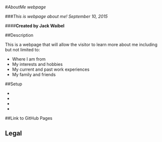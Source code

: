 #_AboutMe webpage_

###*This is webpage about me! September 10, 2015*

####**Created by Jack Waibel**

##Description

This is a webpage that will allow the visitor to learn more about me including but not limited to:

* Where I am from
* My interests and hobbies
* My current and past work experiences
* My family and friends

##Setup

* 
* 
* 
* 

##Link to GitHub Pages



## Legal

 
